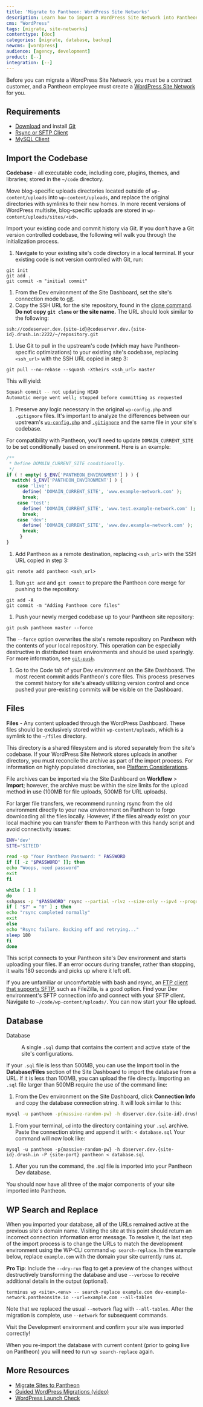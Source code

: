 ```yaml
---
title: 'Migrate to Pantheon: WordPress Site Networks'
description: Learn how to import a WordPress Site Network into Pantheon.
cms: "WordPress"
tags: [migrate, site-networks]
contenttype: [doc]
categories: [migrate, database, backup]
newcms: [wordpress]
audience: [agency, development]
product: [--]
integration: [--]
---
```


<Alert title="Note" type="info">

Before you can migrate a WordPress Site Network, you must be a contract customer, and a Pantheon employee must create a [WordPress Site Network](/guides/multisite) for you.

</Alert>

## Requirements

* [Download](https://git-scm.com/downloads) and install [Git](/guides/git/git-config)
* [Rsync or SFTP Client](/guides/sftp/rsync-and-sftp)
* [MySQL Client](/guides/mariadb-mysql/mysql-access)

## Import the Codebase
**Codebase** - all executable code, including core, plugins, themes, and libraries; stored in the `~/code` directory.

Move blog-specific uploads directories located outside of `wp-content/uploads` into `wp-content/uploads`, and replace the original directories with symlinks to their new homes. In more recent versions of WordPress multisite, blog-specific uploads are stored in `wp-content/uploads/sites/<id>`.

Import your existing code and commit history via Git. If you don’t have a Git version controlled codebase, the following will walk you through the initialization process.

1. Navigate to your existing site's code directory in a local terminal. If your existing code is not version controlled with Git, run:

  ```bash{promptUser: user}
  git init
  git add .
  git commit -m "initial commit"
  ```

1. From the Dev environment of the Site Dashboard, set the site's connection mode to [git](/guides/git/git-config).
1. Copy the SSH URL for the site repository, found in the [clone command](/guides/git/git-config#step-2-copy-the-git-clone-command). **Do not copy `git clone` or the site name.** The URL should look similar to the following:

  ```bash{promptUser: user}
  ssh://codeserver.dev.{site-id}@codeserver.dev.{site-id}.drush.in:2222/~/repository.git
  ```

1. Use Git to pull in the upstream's code (which may have Pantheon-specific optimizations) to your existing site's codebase, replacing `<ssh_url>` with the SSH URL copied in step 3:

  ```bash{promptUser: user}
  git pull --no-rebase --squash -Xtheirs <ssh_url> master
  ```

 This will yield:

  ```bash
  Squash commit -- not updating HEAD
  Automatic merge went well; stopped before committing as requested
  ```

1. Preserve any logic necessary in the original `wp-config.php` and `.gitignore` files. It's important to analyze the differences between our upstream's [`wp-config.php`](https://github.com/pantheon-systems/wordpress-network/blob/master/wp-config.php) and [`.gitignore`](https://github.com/pantheon-systems/wordpress-network/blob/master/.gitignore) and the same file in your site's codebase.

  For compatibility with Pantheon, you’ll need to update `DOMAIN_CURRENT_SITE` to be set conditionally based on environment. Here is an example:

  ```php
  /**
   * Define DOMAIN_CURRENT_SITE conditionally.
   */
  if ( ! empty( $_ENV['PANTHEON_ENVIRONMENT'] ) ) {
    switch( $_ENV['PANTHEON_ENVIRONMENT'] ) {
      case 'live':
        define( 'DOMAIN_CURRENT_SITE', 'www.example-network.com' );
        break;
      case 'test':
        define( 'DOMAIN_CURRENT_SITE', 'www.test.example-network.com' );
        break;
      case 'dev':
        define( 'DOMAIN_CURRENT_SITE', 'www.dev.example-network.com' );
        break;
       }
  }
  ```

1. Add Pantheon as a remote destination, replacing `<ssh_url>` with the SSH URL copied in step 3:

  ```bash{promptUser: user}
  git remote add pantheon <ssh_url>
  ```

1. Run `git add` and `git commit` to prepare the Pantheon core merge for pushing to the repository:

  ```bash{promptUser: user}
  git add -A
  git commit -m "Adding Pantheon core files"
  ```

1. Push your newly merged codebase up to your Pantheon site repository:

  ```bash{promptUser: user}
  git push pantheon master --force
  ```

  <Alert title="Note" type="info">

  The `--force` option overwrites the site's remote repository on Pantheon with the contents of your local repository. This operation can be especially destructive in distributed team environments and should be used sparingly. For more information, see [`git-push`](https://git-scm.com/docs/git-push).

  </Alert>

1. Go to the Code tab of your Dev environment on the Site Dashboard. The most recent commit adds Pantheon's core files. This process preserves the commit history for site's already utilizing version control and once pushed your pre-existing commits will be visible on the Dashboard.

## Files

**Files** - Any content uploaded through the WordPress Dashboard. These files should be exclusively stored within `wp-content/uploads`, which is a symlink to the `~/files` directory.

This directory is a shared filesystem and is stored separately from the site's codebase. If your WordPress Site Network stores uploads in another directory, you must reconcile the archive as part of the import process. For information on highly populated directories, see [Platform Considerations](/guides/platform-considerations/files-directories#highly-populated-directories).

File archives can be imported via the Site Dashboard on **Workflow** > **Import**; however, the archive must be within the size limits for the upload method in use (100MB for file uploads, 500MB for URL uploads).

For larger file transfers, we recommend running rsync from the old environment directly to your new environment on Pantheon to forgo downloading all the files locally. However, if the files already exist on your local machine you can transfer them to Pantheon with this handy script and avoid connectivity issues:

```bash:title=transfer-files.sh
ENV='dev'
SITE='SITEID'

read -sp "Your Pantheon Password: " PASSWORD
if [[ -z "$PASSWORD" ]]; then
echo "Woops, need password"
exit
fi

while [ 1 ]
do
sshpass -p "$PASSWORD" rsync --partial -rlvz --size-only --ipv4 --progress -e 'ssh -p 2222'  $ENV.$SITE@appserver.$ENV.$SITE.drush.in:files/* --temp-dir=../tmp/  ./files/
if [ "$?" = "0" ] ; then
echo "rsync completed normally"
exit
else
echo "Rsync failure. Backing off and retrying..."
sleep 180
fi
done
```

This script connects to your Pantheon site's Dev environment and starts uploading your files. If an error occurs during transfer, rather than stopping, it waits 180 seconds and picks up where it left off.

If you are unfamiliar or uncomfortable with bash and rsync, an [FTP client that supports SFTP](/guides/sftp), such as FileZilla, is a good option. Find your Dev environment's SFTP connection info and connect with your SFTP client. Navigate to `~/code/wp-content/uploads/`. You can now start your file upload.

## Database

<dl>

<dt>Database</dt>

<dd>

A single `.sql` dump that contains the content and active state of the site's configurations.

</dd>

</dl>

If your `.sql` file is less than 500MB, you can use the Import tool in the <span class="glyphicons glyphicons-server" aria-hidden="true"></span> **Database/Files** section of the Site Dashboard to import the database from a URL. If it is less than 100MB, you can upload the file directly. Importing an `.sql` file larger than 500MB require the use of the command line:

1. From the Dev environment on the Site Dashboard, click **Connection Info** and copy the database connection string. It will look similar to this:

  ```bash
  mysql -u pantheon -p{massive-random-pw} -h dbserver.dev.{site-id}.drush.in -P {site-port} pantheon
  ```

1. From your terminal, `cd` into the directory containing your `.sql` archive. Paste the connection string and append it with:
`< database.sql`
Your command will now look like:

 ```bash{promptUser: user}
 mysql -u pantheon -p{massive-random-pw} -h dbserver.dev.{site-id}.drush.in -P {site-port} pantheon < database.sql
 ```

1. After you run the command, the .sql file is imported into your Pantheon Dev database.

You should now have all three of the major components of your site imported into Pantheon.

## WP Search and Replace

When you imported your database, all of the URLs remained active at the previous site's domain name. Visiting the site at this point should return an incorrect connection information error message. To resolve it, the last step of the import process is to change the URLs to match the development environment using the WP-CLI command `wp search-replace`. In the example below, replace `example.com` with the domain your site currently runs at.

**Pro Tip**: Include the `--dry-run` flag to get a preview of the changes without destructively transforming the database and use `--verbose` to receive additional details in the output (optional).

```bash{promptUser: user}
terminus wp <site>.<env> -- search-replace example.com dev-example-network.pantheonsite.io --url=example.com --all-tables
```

Note that we replaced the usual `--network` flag with `--all-tables`. After the migration is complete, use `--network` for subsequent commands.

Visit the Development environment and confirm your site was imported correctly!

When you re-import the database with current content (prior to going live on Pantheon) you will need to run `wp search-replace` again.

## More Resources

* [Migrate Sites to Pantheon](/guides/guided/)
* [Guided WordPress Migrations (video)](/videos/migrate-wordpress)
* [WordPress Launch Check](/guides/wordpress-pantheon/wordpress-launch-check)
